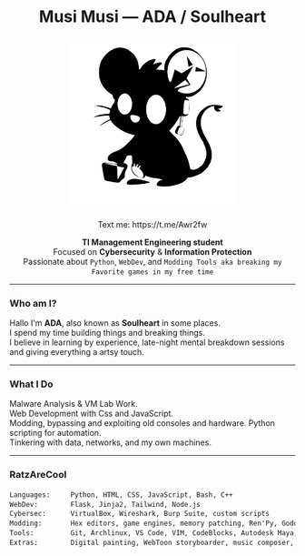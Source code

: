 <h1 align="center"> Musi Musi — ADA / Soulheart </h1>

<p align="center">
  <img src="./ADA.webp" alt="ADA" width="300"/>
</p>

<p align="center"> Text me:
  https://t.me/Awr2fw</p> 
<p align="center">
  <strong>TI Management Engineering student</strong><br>
  Focused on <strong>Cybersecurity</strong> & <strong>Information Protection</strong><br>
  Passionate about <code>Python</code>, <code>WebDev</code>, and <code>Modding Tools aka breaking my Favorite games in my free time</code>
</p>

---

###  Who am I?

Hallo I'm **ADA**, also known as **Soulheart** in some places.  
I spend my time building things and breaking things.  
I believe in learning by experience, late-night mental breakdown sessions and giving everything a artsy touch.

---

###  What I Do

 Malware Analysis & VM Lab Work.  
 Web Development with Css and JavaScript.   
 Modding, bypassing and exploiting old consoles and hardware.
 Python scripting for automation.  
 Tinkering with data, networks, and my own machines.


---

### RatzAreCool

```txt
Languages:     Python, HTML, CSS, JavaScript, Bash, C++
WebDev:        Flask, Jinja2, Tailwind, Node.js
Cybersec:      VirtualBox, Wireshark, Burp Suite, custom scripts
Modding:       Hex editors, game engines, memory patching, Ren'Py, Godot and RPG MAKER
Tools:         Git, Archlinux, VS Code, VIM, CodeBlocks, Autodesk Maya, Debloated Win10 and many many machines... FOSS everything
Extras:        Digital painting, WebToon storyboarder, music composer, Rats Enjoyner and good old games user. 



